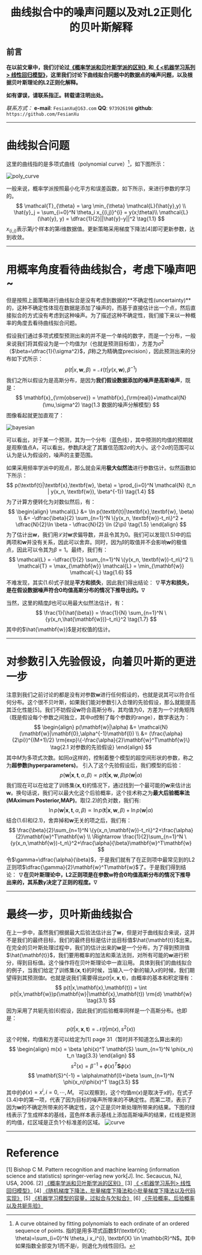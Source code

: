 <h1 align = "center">曲线拟合中的噪声问题以及对L2正则化的贝叶斯解释</h1>

## 前言

**在以前文章中，我们讨论过[《概率学派和贝叶斯学派的区别》](https://blog.csdn.net/loseinvain/article/details/80499147)和[《 <机器学习系列> 线性回归模型》](https://blog.csdn.net/loseinvain/article/details/78245665)，这里我们讨论下曲线拟合问题中的数据点的噪声问题，以及根据贝叶斯理论的L2正则化解释。**

**如有谬误，请联系指正。转载请注明出处。**

*联系方式：*
**e-mail**: `FesianXu@163.com`
**QQ**: `973926198`
**github**: `https://github.com/FesianXu`

*******************************************************

# 曲线拟合问题
这里的曲线指的是多项式曲线（polynomial curve）[^1]，如下图所示：

![poly_curve][poly_curve]

一般来说，概率学派按照最小化平方和误差函数，如下所示，来进行参数的学习的。
$$
\mathcal{T}_{\theta} = \arg \min_{\theta} \mathcal{L}(\hat{y},y) \\
\hat{y}_j = \sum_{i=0}^N \theta_i x_{(i,j)}^{i} = y(x;\theta)\\
\mathcal{L}(\hat{y}, y) = \dfrac{1}{2}||\hat{y}-y||^2
\tag{1.1}
$$
$x_{(i,j)}$表示第$j$个样本的第$i$维数据值。更新策略采用梯度下降法[4]即可更新参数，达到收敛。

****
# 用概率角度看待曲线拟合，考虑下噪声吧~

但是按照上面策略进行曲线拟合是没有考虑到数据的**不确定性(uncertainty)**的，这种不确定性体现在数据是添加了噪声的，而基于直接估计出一个点，然后直接拟合的方式没有考虑到这种噪声。为了描述这种不确定性，我们接下来以一种概率的角度去看待曲线拟合问题。

假设我们通过多项式模型预测出来的并不是一个单纯的数字，而是一个分布，一般来说我们将其假设为是一个均值为$t$（也就是预测目标值），方差为$\sigma^2$（$\beta=\dfrac{1}{\sigma^2}$，$\beta$称之为精确度precision），因此预测出来的分布如下式所示：
$$
p(t|x, \textbf{w}, \beta) = \mathcal{N} (t|y(x, \textbf{w}), \beta^{-1})
\tag{1.2}
$$
我们之所以假设为是高斯分布，是因为**我们假设数据添加的噪声是高斯噪声**，既是：
$$
\mathbf{x}_{\rm{observe}} = \mathbf{x}_{\rm{real}}+\mathcal{N}(\mu,\sigma^2)
\tag{1.3 数据的噪声分解模型}
$$
图像看起就更加直观了：

![bayesian][bayesian]

可以看出，对于某一个预测，其为一个分布（蓝色线），其中预测的均值的预期就是观察值点A，可以看出，参数$\beta$决定了其置信范围$2\sigma$的大小。这个$2\sigma$的范围可以认为是认为假设的，噪声的主要范围。

如果采用频率学派中的观点，那么就会采用**极大似然法**进行参数估计。似然函数如下所示：
$$
p(\textbf{t}|\textbf{x},\textbf{w}, \beta) = \prod_{i=0}^N \mathcal{N} (t_n | y(x_n, \textbf{w}), \beta^{-1})
\tag{1.4}
$$
为了计算方便转化为对数似然后，有：
$$
\begin{align}
\mathcal{L} &= \ln p(\textbf{t}|\textbf{x},\textbf{w}, \beta) \\
   &= -\dfrac{\beta}{2} \sum_{n=1}^N \{y(x_n, \textbf{w})-t_n\}^2 + \dfrac{N}{2}\ln \beta - \dfrac{N}{2} \ln (2\pi)
\tag{1.5}
\end{align}
$$
为了估计出$\mathbf{w}$，我们用$\mathcal{L}$对$\mathbf{w}$求偏导数，并且令其为0。我们可以发现(1.5)中的后两项和$\mathbf{w}$并没有关系，因此可以舍弃。同时，因为$\beta$的取值并不会影响$\mathbf{w}$的极值点，因此可以令其为$\beta=1$。最终，我们有：
$$
\mathcal{L}
   = -\dfrac{1}{2} \sum_{n=1}^N \{y(x_n, \textbf{w})-t_n\}^2 \\
\mathcal{T} = \max_{\mathbf{w}} \mathcal{L} = \min_{\mathbf{w}} \mathcal{-L}
\tag{1.6}
$$
不难发现，其实(1.6)式子就是**平方和损失**，因此我们得出结论：
$\nabla$**平方和损失，是在假设数据噪声符合0均值高斯分布的情况下推导出的。**$\nabla$

当然，这里的精度$\beta$也可以用最大似然法估计，有：
$$
\frac{1}{\hat{\beta}} = \frac{1}{N} \sum_{n=1}^N \{y(x_n,\hat{\mathbf{w})}-t_n\}^2
\tag{1.7}
$$
其中的$\hat{\mathbf{w}}$是对权值的估计。

****

# 对参数引入先验假设，向着贝叶斯的更进一步
注意到我们之前讨论的都是没有对参数$\mathbf{w}$进行任何假设的，也就是说其可以符合任何分布。这个很不贝叶斯，如果我们能对参数引入合理的先验假设，那么就能提高其泛化性能[5]。我们不妨假设$\mathbf{w}$符合高斯分布，其均值为0，方差为一个对角矩阵（既是假设每个参数之间独立，其中$\alpha$控制了每个参数的range），数学表达为：
$$
\begin{align}
p(\mathbf{w}|\alpha) &= \mathcal{N}(\mathbf{w}|\mathbf{0},\alpha^{-1}\mathbf{I}) \\
&= (\frac{\alpha}{2\pi})^{(M+1)/2} \rm{exp}\{-\frac{\alpha}{2}\mathbf{w}^T\mathbf{w}\}
\tag{2.1 对参数的先验假设}
\end{align}
$$
其中$M$为多项式次数。如同$\alpha$这样的，控制着整个模型的超空间形状的参数，称之为**超参数(hyperparameters)**。
引入了这个先验假设后，我们模型的后验：
$$
p(\mathbf{w}|\mathbf{x},\mathbf{t},\alpha,\beta) \propto p(\mathbf{t}|\mathbf{x},\mathbf{w},\beta)p(\mathbf{w}|\alpha)
\tag{2.2}
$$
我们现在可以在给定了训练集$\{\mathbf{x},\mathbf{t}\}$的情况下，通过找到一个最可能的$\mathbf{w}$来估计出$\mathbf{w}$。换句话说，我们可以最大化这个后验概率，这个技术称之为**最大后验概率法(MAximum Posterior,MAP)**。取(2.2)的负对数，我们有:
$$
\ln{p(\mathbf{w}|\mathbf{x},\mathbf{t},\alpha,\beta)} \propto
\ln{p(\mathbf{t}|\mathbf{x},\mathbf{w},\beta)}+\ln{p(\mathbf{w}|\alpha)}
\tag{2.3}
$$
结合(1.6)和(2.1)，舍弃掉和$\mathbf{w}$无关的项之后，我们有：
$$
\frac{\beta}{2}\sum_{n=1}^N \{y(x_n,\mathbf{w})-t_n\}^2+\frac{\alpha}{2}\mathbf{w}^T\mathbf{w} \\
\Rightarrow \frac{1}{2}\sum_{n=1}^N \{y(x_n,\mathbf{w})-t_n\}^2+\frac{\alpha}{\beta}\mathbf{w}^T\mathbf{w}
$$
令$\gamma=\dfrac{\alpha}{\beta}$，于是我们就有了在正则项中最常见到的L2正则项$\dfrac{\gamma}{2}\mathbf{w}^T\mathbf{w}$了。于是我们得到结论：
$\nabla$**在贝叶斯理论中，L2正则项是在参数$\mathbf{w}$符合0均值高斯分布的情况下推导出来的，其系数$\gamma$决定了正则的程度。**$\nabla$

****

# 最终一步，贝叶斯曲线拟合
在上一步中，虽然我们根据最大后验法估计出了$\mathbf{w}$，但是对于曲线拟合来说，这并不是我们的最终目标，我们的最终目标是估计出目标值$\hat{\mathbf{t}}$出来。在完全的贝叶斯处理过程中，我们的估计出来的$\mathbf{w}$是一个分布，为了得到预测值$\hat{\mathbf{t}}$，我们要用概率的加法和乘法法则，对所有可能的$\mathbf{w}$进行积分，得到目标值。这个操作将在贝叶斯理论中一直沿用。
具体到我们的曲线拟合的例子，当我们给定了训练集$\{\mathbf{x},\mathbf{t}\}$的时候，当输入一个新的输入$x$的时候，我们期望得到其预测值$t$。也就是说我们需要得出$p(t|x,\mathbf{x},\mathbf{t})$，由概率的基本和积定理有：
$$
p(t|x,\mathbf{x},\mathbf{t}) = \int p(t|x,\mathbf{w})p(\mathbf{w}|\mathbf{x},\mathbf{t}) \rm{d} \mathbf{w}
\tag{3.1}
$$
因为采用了共轭先验[6]假设，因此我们的后验概率同样是一个高斯分布。也即是：
$$
p(t|x,\mathbf{x},\mathbf{t}) = \mathcal{N}(t|m(x),s^2(x))
\tag{3.2}
$$
这个时候，均值和方差可以给定为[1] page 31（暂时并不知道怎么算出来的）
$$
\begin{align}
m(x) = \beta \phi(x)^T \mathbf{S} \sum_{n=1}^N \phi(x_n) t_n
\tag{3.3}
\end{align}
$$
$$
s^2(x) = \beta^{-1}+\phi(x)^T\mathbf{S}\phi(x)
\tag{3.4}
$$
$$
\mathbf{S}^{-1} = \alpha\mathbf{I}+\beta \sum_{n=1}^N \phi(x_n)\phi(x)^T
\tag{3.5}
$$
其中的$\phi(x)=x^i,i=0,\cdots,M$。
可以观察到，这个均值$m(x)$是取决于$x$的，在式子(3.4)中的第一项，代表了因为目标的噪声所带来的不确定性。而第二项，表示了因为$\mathbf{w}$的不确定所带来的不确定性，这个正是贝叶斯处理所带来的结果。下图的绿线表示了生成样本的基线，蓝色样本表示基线上添加高斯噪声的结果，红线是预测的均值，红区域是正负1个标准差的区域。
![curve][curve]

****

# Reference
[1] Bishop C M. Pattern recognition and machine learning (information science and statistics) springer-verlag new york[J]. Inc. Secaucus, NJ, USA, 2006.
[2] [《概率学派和贝叶斯学派的区别》](https://blog.csdn.net/loseinvain/article/details/80499147)
[3] [《 <机器学习系列> 线性回归模型》](https://blog.csdn.net/loseinvain/article/details/78245665)
[4] [《随机梯度下降法，批量梯度下降法和小批量梯度下降法以及代码实现》](https://blog.csdn.net/LoseInVain/article/details/78243051)
[5] [《机器学习模型的容量，过拟合与欠拟合》](https://blog.csdn.net/LoseInVain/article/details/78108990)
[6] [《先验概率、后验概率以及共轭先验》](https://blog.csdn.net/baimafujinji/article/details/51374202)



[^1]: A curve obtained by fitting polynomials to each ordinate of an ordered sequence of points. 指的是用多项式函数$f(\textbf{X}; \theta)=\sum_{i=0}^N \theta_i x_i^{i}, \textbf{X} \in \mathbb{R}^N$。其中如果指数全部变为1而不是$i$，则退化为线性回归。


[poly_curve]: ./imgs/poly_curve.png
[bayesian]: ./imgs/bayesian.png
[curve]: ./imgs/curve.png


